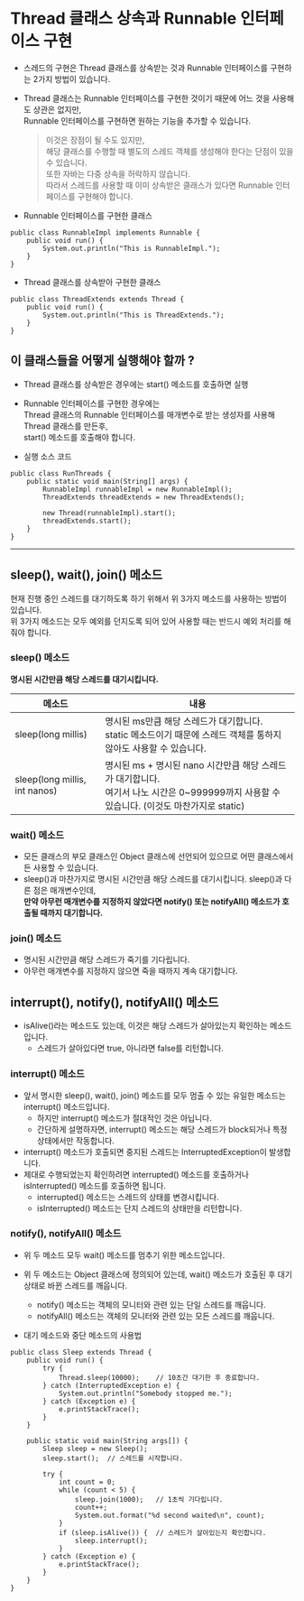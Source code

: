 # Thread 클래스 상속과 Runnable 인터페이스 구현
* 스레드의 구현은 Thread 클래스를 상속받는 것과 Runnable 인터페이스를 구현하는 2가지 방법이 있습니다.
* Thread 클래스는 Runnable 인터페이스를 구현한 것이기 때문에 어느 것을 사용해도 상관은 없지만,<br/>
Runnable 인터페이스를 구현하면 원하는 기능을 추가할 수 있습니다.
    > 이것은 장점이 될 수도 있지만,<br/>
    해당 클래스를 수행할 때 별도의 스레드 객체를 생성해야 한다는 단점이 있을 수 있습니다.<br/>
    또한 자바는 다중 상속을 허락하지 않습니다.<br/>
    따라서 스레드를 사용할 때 이미 상속받은 클래스가 있다면 Runnable 인터페이스를 구현해야 합니다.

* Runnable 인터페이스를 구현한 클래스    
```
public class RunnableImpl implements Runnable {
    public void run() {
        System.out.println("This is RunnableImpl.");
    }
}
```

* Thread 클래스를 상속받아 구현한 클래스
```
public class ThreadExtends extends Thread {
    public void run() {
        System.out.println("This is ThreadExtends.");
    }
}
```
## 이 클래스들을 어떻게 실행해야 할까 ?
* Thread 클래스를 상속받은 경우에는 start() 메소드를 호출하면 실행
* Runnable 인터페이스를 구현한 경우에는<br/>
Thread 클래스의 Runnable 인터페이스를 매개변수로 받는 생성자를 사용해 Thread 클래스를 만든후,<br/>
start() 메소드를 호출해야 합니다.

* 실행 소스 코드
```
public class RunThreads {
    public static void main(String[] args) {
        RunnableImpl runnableImpl = new RunnableImpl();
        ThreadExtends threadExtends = new ThreadExtends();
        
        new Thread(runnableImpl).start();
        threadExtends.start();
    }
}
```

---

## sleep(), wait(), join() 메소드
현재 진행 중인 스레드를 대기하도록 하기 위해서 위 3가지 메소드를 사용하는 방법이 있습니다.<br/>
위 3가지 메소드는 모두 예외를 던지도록 되어 있어 사용할 때는 반드시 예외 처리를 해줘야 합니다.

### sleep() 메소드
**명시된 시간만큼 해당 스레드를 대기시킵니다.**

메소드 | 내용
-------|-------
sleep(long millis) | 명시된 ms만큼 해당 스레드가 대기합니다.<br/>static 메소드이기 때문에 스레드 객체를 통하지 않아도 사용할 수 있습니다.
sleep(long millis, int nanos) | 명시된 ms + 명시된 nano 시간만큼 해당 스레드가 대기합니다.<br/>여기서 나노 시간은 0~999999까지 사용할 수 있습니다. (이것도 마찬가지로 static) 

### wait() 메소드
* 모든 클래스의 부모 클래스인 Object 클래스에 선언되어 있으므로 어떤 클래스에서든 사용할 수 있습니다.
* sleep()과 마찬가지로 명시된 시간만큼 해당 스레드를 대기시킵니다. sleep()과 다른 점은 매개변수인데,<br/>
**만약 아무런 매개변수를 지정하지 않았다면 notify() 또는 notifyAll() 메소드가 호출될 때까지 대기합니다.**

### join() 메소드
* 명시된 시간만큼 해당 스레드가 죽기를 기다립니다.
* 아무런 매개변수를 지정하지 않으면 죽을 때까지 계속 대기합니다.

## interrupt(), notify(), notifyAll() 메소드
* isAlive()라는 메소드도 있는데, 이것은 해당 스레드가 살아있는지 확인하는 메소드입니다.
    * 스레드가 살아있다면 true, 아니라면 false를 리턴합니다. 

### interrupt() 메소드
* 앞서 명시한 sleep(), wait(), join() 메소드를 모두 멈출 수 있는 유일한 메소드는 interrupt() 메소드입니다.
    * 하지만 interrupt() 메소드가 절대적인 것은 아닙니다.
    * 간단하게 설명하자면, interrupt() 메소드는 해당 스레드가 block되거나 특정 상태에서만 작동합니다.
* interrupt() 메소드가 호출되면 중지된 스레드는 InterruptedException이 발생합니다.
* 제대로 수행되었는지 확인하려면 interrupted() 메소드를 호출하거나 isInterrupted() 메소드를 호출하면 됩니다.
    * interrupted() 메소드는 스레드의 상태를 변경시킵니다.
    * isInterrupted() 메소드는 단지 스레드의 상태만을 리턴합니다.

### notify(), notifyAll() 메소드
* 위 두 메소드 모두 wait() 메소드를 멈추기 위한 메소드입니다.
* 위 두 메소드는 Object 클래스에 정의되어 있는데, wait() 메소드가 호출된 후 대기 상태로 바뀐 스레드를 깨웁니다.
    * notify() 메소드는 객체의 모니터와 관련 있는 단일 스레드를 깨웁니다.
    * notifyAll() 메소드는 객체의 모니터와 관련 있는 모든 스레드를 깨웁니다.
   
* 대기 메소드와 중단 메소드의 사용법 
```
public class Sleep extends Thread {
    public void run() {
        try {
            Thread.sleep(10000);    // 10초간 대기한 후 종료합니다.
        } catch (InterruptedException e) {
            System.out.println("Somebody stopped me.");
        } catch (Exception e) {
            e.printStackTrace();
        }
    }
    
    public static void main(String args[]) {
        Sleep sleep = new Sleep();
        sleep.start();  // 스레드를 시작합니다.
        
        try {
            int count = 0;
            while (count < 5) {
                sleep.join(1000);   // 1초씩 기다립니다.
                count++;
                System.out.format("%d second waited\n", count);    
            }
            if (sleep.isAlive()) {  // 스레드가 살아있는지 확인합니다.
                sleep.interrupt();
            }
        } catch (Exception e) {
            e.printStackTrace();
        }
    }
}
```

